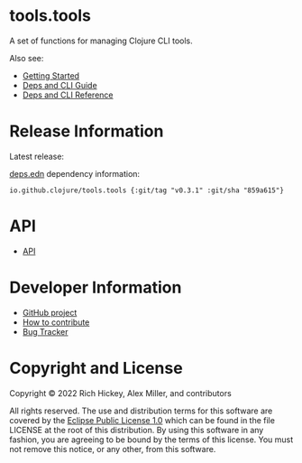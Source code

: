 tools.tools
========================================

A set of functions for managing Clojure CLI tools.

Also see:

* [Getting Started](https://clojure.org/guides/getting_started)
* [Deps and CLI Guide](https://clojure.org/guides/deps_and_cli)
* [Deps and CLI Reference](https://clojure.org/reference/deps_and_cli)

# Release Information

Latest release:

[deps.edn](https://clojure.org/reference/deps_and_cli) dependency information:

```
io.github.clojure/tools.tools {:git/tag "v0.3.1" :git/sha "859a615"}
```

# API 

* [API](https://clojure.github.io/tools.tools)

# Developer Information

* [GitHub project](https://github.com/clojure/tools.tools)
* [How to contribute](https://clojure.org/community/contributing)
* [Bug Tracker](https://clojure.atlassian.net/browse/TDEPS)

# Copyright and License

Copyright © 2022 Rich Hickey, Alex Miller, and contributors

All rights reserved. The use and
distribution terms for this software are covered by the
[Eclipse Public License 1.0] which can be found in the file
LICENSE at the root of this distribution. By using this software
in any fashion, you are agreeing to be bound by the terms of this
license. You must not remove this notice, or any other, from this
software.

[Eclipse Public License 1.0]: https://opensource.org/licenses/eclipse-1.0.php
